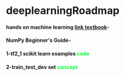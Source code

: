 # deeplearningRoadmap
#### hands on machine learning [link textbook](https://github.com/ageron/handson-ml3)-
#### NumPy Beginner's Guide-
#### 1-tf2_1 scikit learn examples <font color=00FF31>**code**</font>
#### 2-train_test_dev set <font color=00FF31>**concept**</font>

